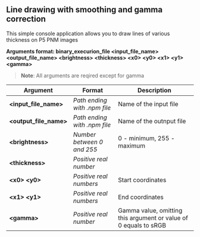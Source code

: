 ## Line drawing with smoothing and gamma correction

This simple console application allows you to draw lines of various thickness on P5 PNM images

**Arguments format: binary_execurion_file <input_file_name> <output_file_name> \<brightness> \<thickness> \<x0> \<y0> \<x1> \<y1> \<gamma>**
>**Note**: All arguments are reqired except for gamma

| Argument | Format | Description |
|---|---|---|
|**<input_file_name>**|*Path ending with .npm file*|Name of the input file|
|**<output_file_name>**|*Path ending with .npm file*|Name of the outnput file|
|**\<brightness>**|*Number between 0 and 255*|0 - minimum, 255 - maximum|
|**\<thickness>**|*Positive real number*||
|**\<x0> \<y0>**|*Positive real numbers*|Start coordinates|
|**\<x1> \<y1>**|*Positive real numbers*|End coordinates|
|**\<gamma>**|*Positive real number*|Gamma value, omitting this argument or value of 0 equals to sRGB|
